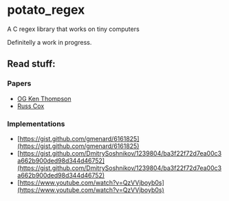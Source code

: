 # potato_regex
A C regex library that works on tiny computers

Definitelly a work in progress.  

## Read stuff:

### Papers
- [OG Ken Thompson](https://dl.acm.org/doi/10.1145/363347.363387)
- [Russ Cox](https://swtch.com/~rsc/regexp/regexp1.html)


### Implementations
- [https://gist.github.com/gmenard/6161825](https://gist.github.com/gmenard/6161825)
- [https://gist.github.com/DmitrySoshnikov/1239804/ba3f22f72d7ea00c3a662b900ded98d344d46752](https://gist.github.com/DmitrySoshnikov/1239804/ba3f22f72d7ea00c3a662b900ded98d344d46752)
- [https://www.youtube.com/watch?v=QzVVjboyb0s](https://www.youtube.com/watch?v=QzVVjboyb0s)
